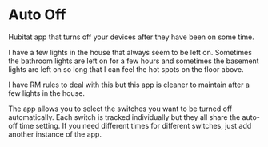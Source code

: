 # Auto Off

Hubitat app that turns off your devices after they have been on some time.

I have a few lights in the house that always seem to be left on.  Sometimes
the bathroom lights are left on for a few hours and sometimes the basement
lights are left on so long that I can feel the hot spots on the floor above.

I have RM rules to deal with this but this app is cleaner to maintain after
a few lights in the house.

The app allows you to select the switches you want to be turned off
automatically.  Each switch is tracked individually but they all share the
auto-off time setting.  If you need different times for different switches,
just add another instance of the app.